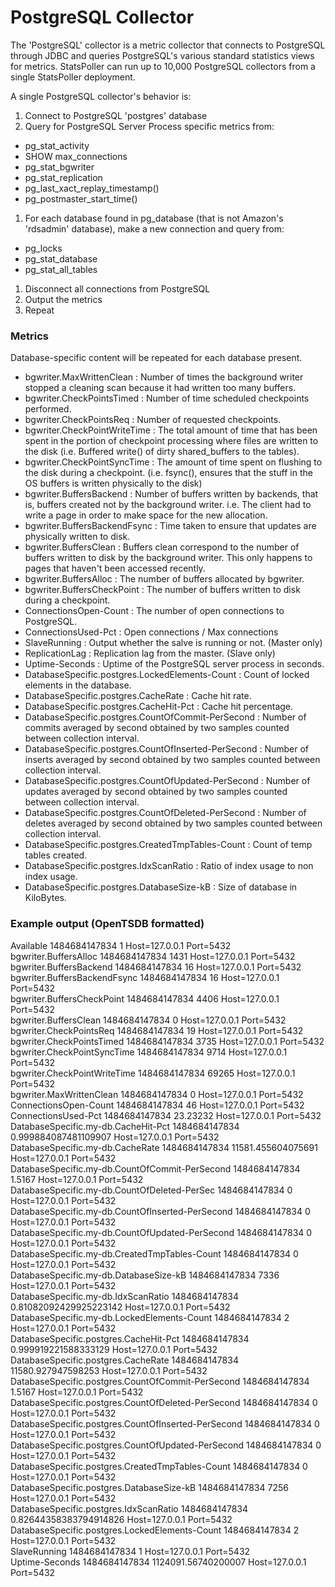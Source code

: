 # PostgreSQL Collector

The 'PostgreSQL' collector is a metric collector that connects to PostgreSQL through JDBC and queries PostgreSQL's various standard statistics views for metrics. StatsPoller can run up to 10,000 PostgreSQL collectors from a single StatsPoller deployment.

A single PostgreSQL collector's behavior is:

1. Connect to PostgreSQL 'postgres' database
1. Query for PostgreSQL Server Process specific metrics from:
  * pg_stat_activity
  * SHOW max_connections
  * pg_stat_bgwriter
  * pg_stat_replication
  * pg_last_xact_replay_timestamp()
  * pg_postmaster_start_time()
1. For each database found in pg_database (that is not Amazon's 'rdsadmin' database), make a new connection and query from:
  * pg_locks
  * pg_stat_database
  * pg_stat_all_tables
1. Disconnect all connections from PostgreSQL
1. Output the metrics
1. Repeat

### Metrics
Database-specific content will be repeated for each database present.

* bgwriter.MaxWrittenClean : Number of times the background writer stopped a cleaning scan because it had written too many buffers.
* bgwriter.CheckPointsTimed : Number of time scheduled checkpoints performed.
* bgwriter.CheckPointsReq : Number of requested checkpoints.
* bgwriter.CheckPointWriteTime : The total amount of time that has been spent in the portion of checkpoint processing where files are written to the disk (i.e. Buffered write() of dirty shared_buffers to the tables).
* bgwriter.CheckPointSyncTime : The amount of time spent on flushing to the disk during a checkpoint. (i.e. fsync(), ensures that the stuff in the OS buffers is written physically to the disk)
* bgwriter.BuffersBackend : Number of buffers written by backends, that is, buffers created not by the background writer. i.e. The client had to write a page in order to make space for the new allocation.
* bgwriter.BuffersBackendFsync : Time taken to ensure that updates are physically written to disk.
* bgwriter.BuffersClean : Buffers clean correspond to the number of buffers written to disk by the background writer. This only happens to pages that haven't been accessed recently.
* bgwriter.BuffersAlloc : The number of buffers allocated by bgwriter.
* bgwriter.BuffersCheckPoint : The number of buffers written to disk during a checkpoint.
* ConnectionsOpen-Count : The number of open connections to PostgreSQL.
* ConnectionsUsed-Pct : Open connections / Max connections
* SlaveRunning : Output whether the salve is running or not. (Master only)
* ReplicationLag : Replication lag from the master. (Slave only)
* Uptime-Seconds : Uptime of the PostgreSQL server process in seconds.
* DatabaseSpecific.postgres.LockedElements-Count : Count of locked elements in the database.
* DatabaseSpecific.postgres.CacheRate : Cache hit rate.
* DatabaseSpecific.postgres.CacheHit-Pct : Cache hit percentage.
* DatabaseSpecific.postgres.CountOfCommit-PerSecond : Number of commits averaged by second obtained by two samples counted between collection interval.
* DatabaseSpecific.postgres.CountOfInserted-PerSecond : Number of inserts averaged by second obtained by two samples counted between collection interval.
* DatabaseSpecific.postgres.CountOfUpdated-PerSecond : Number of updates averaged by second obtained by two samples counted between collection interval.
* DatabaseSpecific.postgres.CountOfDeleted-PerSecond : Number of deletes averaged by second obtained by two samples counted between collection interval.
* DatabaseSpecific.postgres.CreatedTmpTables-Count : Count of temp tables created.
* DatabaseSpecific.postgres.IdxScanRatio : Ratio of index usage to non index usage.
* DatabaseSpecific.postgres.DatabaseSize-kB : Size of database in KiloBytes.


### Example output (OpenTSDB formatted)

Available 1484684147834 1 Host=127.0.0.1 Port=5432  
bgwriter.BuffersAlloc 1484684147834 1431 Host=127.0.0.1 Port=5432  
bgwriter.BuffersBackend 1484684147834 16 Host=127.0.0.1 Port=5432  
bgwriter.BuffersBackendFsync 1484684147834 16 Host=127.0.0.1 Port=5432  
bgwriter.BuffersCheckPoint 1484684147834 4406 Host=127.0.0.1 Port=5432  
bgwriter.BuffersClean 1484684147834 0 Host=127.0.0.1 Port=5432  
bgwriter.CheckPointsReq 1484684147834 19 Host=127.0.0.1 Port=5432  
bgwriter.CheckPointsTimed 1484684147834 3735 Host=127.0.0.1 Port=5432  
bgwriter.CheckPointSyncTime 1484684147834 9714 Host=127.0.0.1 Port=5432  
bgwriter.CheckPointWriteTime 1484684147834 69265 Host=127.0.0.1 Port=5432  
bgwriter.MaxWrittenClean 1484684147834 0 Host=127.0.0.1 Port=5432  
ConnectionsOpen-Count 1484684147834 46 Host=127.0.0.1 Port=5432  
ConnectionsUsed-Pct 1484684147834 23.23232 Host=127.0.0.1 Port=5432  
DatabaseSpecific.my-db.CacheHit-Pct 1484684147834 0.999884087481109907 Host=127.0.0.1 Port=5432  
DatabaseSpecific.my-db.CacheRate 1484684147834 11581.455604075691 Host=127.0.0.1 Port=5432  
DatabaseSpecific.my-db.CountOfCommit-PerSecond 1484684147834 1.5167 Host=127.0.0.1 Port=5432  
DatabaseSpecific.my-db.CountOfDeleted-PerSec 1484684147834 0 Host=127.0.0.1 Port=5432  
DatabaseSpecific.my-db.CountOfInserted-PerSecond 1484684147834 0 Host=127.0.0.1 Port=5432  
DatabaseSpecific.my-db.CountOfUpdated-PerSecond 1484684147834 0 Host=127.0.0.1 Port=5432  
DatabaseSpecific.my-db.CreatedTmpTables-Count 1484684147834 0 Host=127.0.0.1 Port=5432  
DatabaseSpecific.my-db.DatabaseSize-kB 1484684147834 7336 Host=127.0.0.1 Port=5432  
DatabaseSpecific.my-db.IdxScanRatio 1484684147834 0.81082092429925223142 Host=127.0.0.1 Port=5432  
DatabaseSpecific.my-db.LockedElements-Count 1484684147834 2 Host=127.0.0.1 Port=5432  
DatabaseSpecific.postgres.CacheHit-Pct 1484684147834 0.999919221588333129 Host=127.0.0.1 Port=5432  
DatabaseSpecific.postgres.CacheRate 1484684147834 11580.927947598253 Host=127.0.0.1 Port=5432  
DatabaseSpecific.postgres.CountOfCommit-PerSecond 1484684147834 1.5167 Host=127.0.0.1 Port=5432  
DatabaseSpecific.postgres.CountOfDeleted-PerSecond 1484684147834 0 Host=127.0.0.1 Port=5432  
DatabaseSpecific.postgres.CountOfInserted-PerSecond 1484684147834 0 Host=127.0.0.1 Port=5432  
DatabaseSpecific.postgres.CountOfUpdated-PerSecond 1484684147834 0 Host=127.0.0.1 Port=5432  
DatabaseSpecific.postgres.CreatedTmpTables-Count 1484684147834 0 Host=127.0.0.1 Port=5432  
DatabaseSpecific.postgres.DatabaseSize-kB 1484684147834 7256 Host=127.0.0.1 Port=5432  
DatabaseSpecific.postgres.IdxScanRatio 1484684147834 0.82644358383794914826 Host=127.0.0.1 Port=5432  
DatabaseSpecific.postgres.LockedElements-Count 1484684147834 2 Host=127.0.0.1 Port=5432  
SlaveRunning 1484684147834 1 Host=127.0.0.1 Port=5432  
Uptime-Seconds 1484684147834 1124091.56740200007 Host=127.0.0.1 Port=5432  
